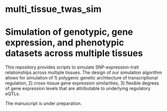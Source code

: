 # multi_tissue_twas_sim

# Simulation of genotypic, gene expression, and phenotypic datasets across multiple tissues

This repository provides scripts to simulate SNP-expression-trait relationships across multiple tissues. The design of our simulation algorithm allows for simulation of 1) polygenic genetic architecture of transcriptional regulation, 2) cross-tissue gene expression similarities, 3) flexible degrees of gene expression levels that are attributable to underlying regulatory eQTLs. 

The manuscript is under preparation.
